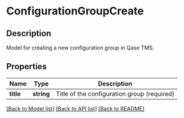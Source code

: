 # ConfigurationGroupCreate

## Description

Model for creating a new configuration group in Qase TMS.

## Properties

| Name | Type | Description |
|------|------|-------------|
| **title** | **string** | Title of the configuration group (required) |

[[Back to Model list]](../README.md#documentation-for-models) [[Back to API list]](../README.md#documentation-for-api-endpoints) [[Back to README]](../README.md)
